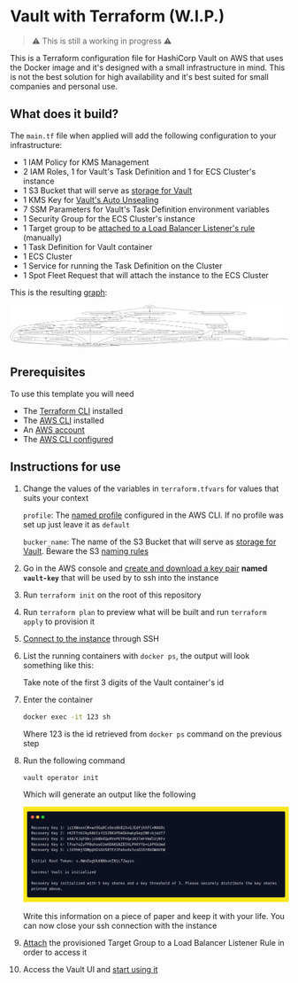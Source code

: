 # Vault with Terraform (W.I.P.)

> :warning: This is still a working in progress :warning:

This is a Terraform configuration file for HashiCorp Vault on AWS that uses the Docker image and it's designed with a small infrastructure in mind. This is not the best solution for high availability and it's best suited for small companies and personal use.

## What does it build?

The `main.tf` file when applied will add the following configuration to your infrastructure:

* 1 IAM Policy for KMS Management
* 2 IAM Roles, 1 for Vault's Task Definition and 1 for ECS Cluster's instance
* 1 S3 Bucket that will serve as [storage for Vault](https://www.vaultproject.io/docs/configuration/storage/s3)
* 1 KMS Key for [Vault's Auto Unsealing](https://www.vaultproject.io/docs/concepts/seal#auto-unseal)
* 7 SSM Parameters for Vault's Task Definition environment variables
* 1 Security Group for the ECS Cluster's instance
* 1 Target group to be [attached to a Load Balancer Listener's rule](https://docs.aws.amazon.com/elasticloadbalancing/latest/application/load-balancer-listeners.html) (manually)
* 1 Task Definition for Vault container
* 1 ECS Cluster
* 1 Service for running the Task Definition on the Cluster
* 1 Spot Fleet Request that will attach the instance to the ECS Cluster

This is the resulting [graph](https://www.terraform.io/docs/internals/graph.html):

![Vault infrastructure graph generated by Terraform](./images/graph.svg)

## Prerequisites

To use this template you will need

* The [Terraform CLI](https://learn.hashicorp.com/tutorials/terraform/install-cli) installed
* The [AWS CLI](https://docs.aws.amazon.com/cli/latest/userguide/install-cliv2.html) installed
* An [AWS account](https://aws.amazon.com/free/)
* The [AWS CLI configured](https://docs.aws.amazon.com/cli/latest/userguide/cli-chap-configure.html)

## Instructions for use

1. Change the values of the variables in `terraform.tfvars` for values that suits your context

    `profile`: The [named profile](https://docs.aws.amazon.com/cli/latest/userguide/cli-configure-profiles.html) configured in the AWS CLI. If no profile was set up just leave it as `default`

    `bucker_name`: The name of the S3 Bucket that will serve as [storage for Vault](https://www.vaultproject.io/docs/configuration/storage/s3). Beware the S3 [naming rules](https://docs.aws.amazon.com/AmazonS3/latest/userguide/bucketnamingrules.html)

2. Go in the AWS console and [create and download a key pair](https://docs.aws.amazon.com/AWSEC2/latest/UserGuide/ec2-key-pairs.html#having-ec2-create-your-key-pair) **named `vault-key`** that will be used by to ssh into the instance

3. Run `terraform init` on the root of this repository

4. Run `terraform plan` to preview what will be built and run `terraform apply` to provision it

5. [Connect to the instance](https://docs.aws.amazon.com/AWSEC2/latest/UserGuide/AccessingInstancesLinux.html) through SSH

6. List the running containers with `docker ps`, the output will look something like this:

    Take note of the first 3 digits of the Vault container's id

7. Enter the container

    ```sh
    docker exec -it 123 sh
    ```

    Where 123 is the id retrieved from `docker ps` command on the previous step

8. Run the following command

    ```sh
    vault operator init
    ```

    Which will generate an output like the following

    ![Vault init command example output](./images/vault-init-example-output.png)

    Write this information on a piece of paper and keep it with your life. You can now close your ssh connection with the instance

9. [Attach](https://docs.aws.amazon.com/elasticloadbalancing/latest/application/load-balancer-listeners.html) the provisioned Target Group to a Load Balancer Listener Rule in order to access it

10. Access the Vault UI and [start using it](https://learn.hashicorp.com/collections/vault/getting-started-ui)
